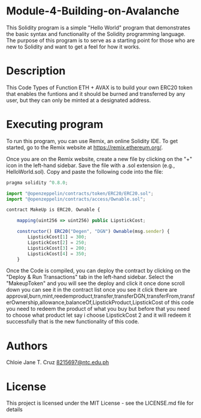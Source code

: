 # Module-4-Building-on-Avalanche
This Solidity program is a simple "Hello World" program that demonstrates the basic syntax and functionality of the Solidity programming language. The purpose of this program is to serve as a starting point for those who are new to Solidity and want to get a feel for how it works.

# Description
This Code Types of Function ETH + AVAX is to build your own ERC20 token that enables the funtions and it should be burned and transferred by any user, but they can only be minted at a designated address.

# Executing program
To run this program, you can use Remix, an online Solidity IDE. To get started, go to the Remix website at https://remix.ethereum.org/.

Once you are on the Remix website, create a new file by clicking on the "+" icon in the left-hand sidebar. Save the file with a .sol extension (e.g., HelloWorld.sol). Copy and paste the following code into the file:

```javascript
pragma solidity ^0.8.0;

import "@openzeppelin/contracts/token/ERC20/ERC20.sol";
import "@openzeppelin/contracts/access/Ownable.sol";

contract MakeUp is ERC20, Ownable {

    mapping(uint256 => uint256) public LipstickCost;

    constructor() ERC20("Degen", "DGN") Ownable(msg.sender) {
        LipstickCost[1] = 300;
        LipstickCost[2] = 250;
        LipstickCost[3] = 200;
        LipstickCost[4] = 350;
    }

```
Once the Code is compiled, you can deploy the contract by clicking on the "Deploy & Run Transactions" tab in the left-hand sidebar. Select the "MakeupToken" and you will see the deploy and click it once done scroll down you can see it in the contract list once you see it click there are approval,burn,mint,reedemproduct,transfer,transferDGN,transferFrom,transferOwnership,allowance,balanceOf,LipstickProduct,LipstickCost of this code you need to redeem the product of what you buy but before that you need to choose what product let say i choose LipstickCost 2 and it will redeem it successfully that is the new functionality of this code.


# Authors
Chloie Jane T. Cruz 8215697@ntc.edu.ph

# License
This project is licensed under the MIT License - see the LICENSE.md file for details
